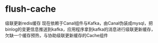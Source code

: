 # flush-cache
级联更新redis缓存
现在依赖于Canal组件与Kafka，由Canal伪装成mysql，把binlog的变更信息推送到kafka，应用程序拿到kafka的消息进行级联更新缓存，欠缺一个缓存预热，与协助级联更新缓存的Cache组件
